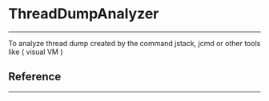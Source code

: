 # ThreadDumpAnalyzer
--------------------
To analyze thread dump created by the command jstack, jcmd or other tools like ( visual VM )

## Reference
------------

